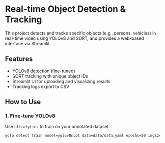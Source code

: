# Real-time Object Detection & Tracking

This project detects and tracks specific objects (e.g., persons, vehicles) in real-time video using YOLOv8 and SORT, and provides a web-based interface via Streamlit.

## Features
- YOLOv8 detection (fine-tuned)
- SORT tracking with unique object IDs
- Streamlit UI for uploading and visualizing results
- Tracking logs export to CSV

## How to Use

### 1. Fine-tune YOLOv8
Use `ultralytics` to train on your annotated dataset.

```bash
yolo detect train model=yolov8n.pt data=data/data.yaml epochs=50 imgsz=640
